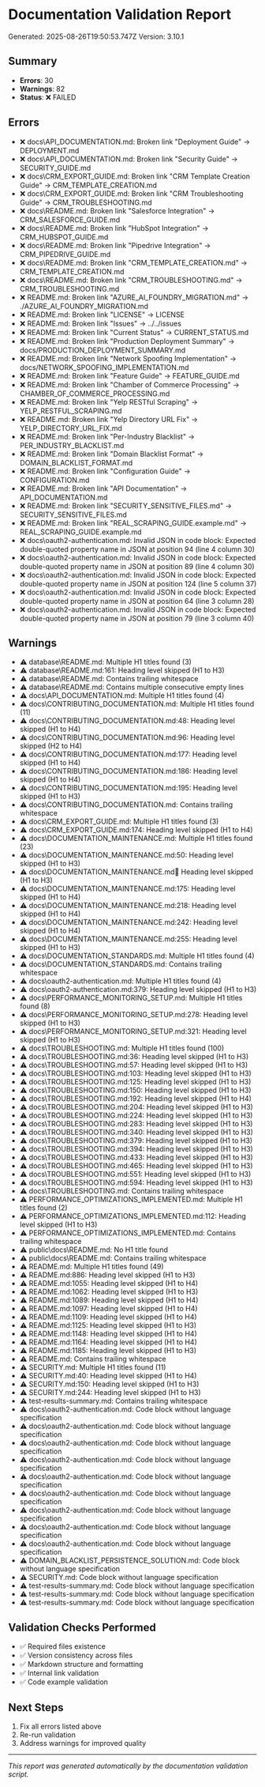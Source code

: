 # Documentation Validation Report

Generated: 2025-08-26T19:50:53.747Z
Version: 3.10.1

## Summary

- **Errors**: 30
- **Warnings**: 82
- **Status**: ❌ FAILED

## Errors

- ❌ docs\API_DOCUMENTATION.md: Broken link "Deployment Guide" -> DEPLOYMENT.md
- ❌ docs\API_DOCUMENTATION.md: Broken link "Security Guide" -> SECURITY_GUIDE.md
- ❌ docs\CRM_EXPORT_GUIDE.md: Broken link "CRM Template Creation Guide" -> CRM_TEMPLATE_CREATION.md
- ❌ docs\CRM_EXPORT_GUIDE.md: Broken link "CRM Troubleshooting Guide" -> CRM_TROUBLESHOOTING.md
- ❌ docs\README.md: Broken link "Salesforce Integration" -> CRM_SALESFORCE_GUIDE.md
- ❌ docs\README.md: Broken link "HubSpot Integration" -> CRM_HUBSPOT_GUIDE.md
- ❌ docs\README.md: Broken link "Pipedrive Integration" -> CRM_PIPEDRIVE_GUIDE.md
- ❌ docs\README.md: Broken link "CRM_TEMPLATE_CREATION.md" -> CRM_TEMPLATE_CREATION.md
- ❌ docs\README.md: Broken link "CRM_TROUBLESHOOTING.md" -> CRM_TROUBLESHOOTING.md
- ❌ README.md: Broken link "AZURE_AI_FOUNDRY_MIGRATION.md" -> ./AZURE_AI_FOUNDRY_MIGRATION.md
- ❌ README.md: Broken link "LICENSE" -> LICENSE
- ❌ README.md: Broken link "Issues" -> ../../issues
- ❌ README.md: Broken link "Current Status" -> CURRENT_STATUS.md
- ❌ README.md: Broken link "Production Deployment Summary" -> docs/PRODUCTION_DEPLOYMENT_SUMMARY.md
- ❌ README.md: Broken link "Network Spoofing Implementation" -> docs/NETWORK_SPOOFING_IMPLEMENTATION.md
- ❌ README.md: Broken link "Feature Guide" -> FEATURE_GUIDE.md
- ❌ README.md: Broken link "Chamber of Commerce Processing" -> CHAMBER_OF_COMMERCE_PROCESSING.md
- ❌ README.md: Broken link "Yelp RESTful Scraping" -> YELP_RESTFUL_SCRAPING.md
- ❌ README.md: Broken link "Yelp Directory URL Fix" -> YELP_DIRECTORY_URL_FIX.md
- ❌ README.md: Broken link "Per-Industry Blacklist" -> PER_INDUSTRY_BLACKLIST.md
- ❌ README.md: Broken link "Domain Blacklist Format" -> DOMAIN_BLACKLIST_FORMAT.md
- ❌ README.md: Broken link "Configuration Guide" -> CONFIGURATION.md
- ❌ README.md: Broken link "API Documentation" -> API_DOCUMENTATION.md
- ❌ README.md: Broken link "SECURITY_SENSITIVE_FILES.md" -> SECURITY_SENSITIVE_FILES.md
- ❌ README.md: Broken link "REAL_SCRAPING_GUIDE.example.md" -> REAL_SCRAPING_GUIDE.example.md
- ❌ docs\oauth2-authentication.md: Invalid JSON in code block: Expected double-quoted property name in JSON at position 94 (line 4 column 30)
- ❌ docs\oauth2-authentication.md: Invalid JSON in code block: Expected double-quoted property name in JSON at position 89 (line 4 column 30)
- ❌ docs\oauth2-authentication.md: Invalid JSON in code block: Expected double-quoted property name in JSON at position 124 (line 5 column 37)
- ❌ docs\oauth2-authentication.md: Invalid JSON in code block: Expected double-quoted property name in JSON at position 64 (line 3 column 28)
- ❌ docs\oauth2-authentication.md: Invalid JSON in code block: Expected double-quoted property name in JSON at position 79 (line 3 column 40)

## Warnings

- ⚠️ database\README.md: Multiple H1 titles found (3)
- ⚠️ database\README.md:161: Heading level skipped (H1 to H3)
- ⚠️ database\README.md: Contains trailing whitespace
- ⚠️ database\README.md: Contains multiple consecutive empty lines
- ⚠️ docs\API_DOCUMENTATION.md: Multiple H1 titles found (4)
- ⚠️ docs\CONTRIBUTING_DOCUMENTATION.md: Multiple H1 titles found (11)
- ⚠️ docs\CONTRIBUTING_DOCUMENTATION.md:48: Heading level skipped (H1 to H4)
- ⚠️ docs\CONTRIBUTING_DOCUMENTATION.md:96: Heading level skipped (H2 to H4)
- ⚠️ docs\CONTRIBUTING_DOCUMENTATION.md:177: Heading level skipped (H1 to H4)
- ⚠️ docs\CONTRIBUTING_DOCUMENTATION.md:186: Heading level skipped (H1 to H4)
- ⚠️ docs\CONTRIBUTING_DOCUMENTATION.md:195: Heading level skipped (H1 to H3)
- ⚠️ docs\CONTRIBUTING_DOCUMENTATION.md: Contains trailing whitespace
- ⚠️ docs\CRM_EXPORT_GUIDE.md: Multiple H1 titles found (3)
- ⚠️ docs\CRM_EXPORT_GUIDE.md:174: Heading level skipped (H1 to H4)
- ⚠️ docs\DOCUMENTATION_MAINTENANCE.md: Multiple H1 titles found (23)
- ⚠️ docs\DOCUMENTATION_MAINTENANCE.md:50: Heading level skipped (H1 to H3)
- ⚠️ docs\DOCUMENTATION_MAINTENANCE.md:100: Heading level skipped (H1 to H3)
- ⚠️ docs\DOCUMENTATION_MAINTENANCE.md:175: Heading level skipped (H1 to H4)
- ⚠️ docs\DOCUMENTATION_MAINTENANCE.md:218: Heading level skipped (H1 to H4)
- ⚠️ docs\DOCUMENTATION_MAINTENANCE.md:242: Heading level skipped (H1 to H4)
- ⚠️ docs\DOCUMENTATION_MAINTENANCE.md:255: Heading level skipped (H1 to H3)
- ⚠️ docs\DOCUMENTATION_STANDARDS.md: Multiple H1 titles found (4)
- ⚠️ docs\DOCUMENTATION_STANDARDS.md: Contains trailing whitespace
- ⚠️ docs\oauth2-authentication.md: Multiple H1 titles found (4)
- ⚠️ docs\oauth2-authentication.md:379: Heading level skipped (H1 to H3)
- ⚠️ docs\PERFORMANCE_MONITORING_SETUP.md: Multiple H1 titles found (8)
- ⚠️ docs\PERFORMANCE_MONITORING_SETUP.md:278: Heading level skipped (H1 to H3)
- ⚠️ docs\PERFORMANCE_MONITORING_SETUP.md:321: Heading level skipped (H1 to H3)
- ⚠️ docs\TROUBLESHOOTING.md: Multiple H1 titles found (100)
- ⚠️ docs\TROUBLESHOOTING.md:36: Heading level skipped (H1 to H3)
- ⚠️ docs\TROUBLESHOOTING.md:57: Heading level skipped (H1 to H3)
- ⚠️ docs\TROUBLESHOOTING.md:103: Heading level skipped (H1 to H3)
- ⚠️ docs\TROUBLESHOOTING.md:125: Heading level skipped (H1 to H3)
- ⚠️ docs\TROUBLESHOOTING.md:150: Heading level skipped (H1 to H3)
- ⚠️ docs\TROUBLESHOOTING.md:192: Heading level skipped (H1 to H4)
- ⚠️ docs\TROUBLESHOOTING.md:204: Heading level skipped (H1 to H3)
- ⚠️ docs\TROUBLESHOOTING.md:224: Heading level skipped (H1 to H3)
- ⚠️ docs\TROUBLESHOOTING.md:283: Heading level skipped (H1 to H3)
- ⚠️ docs\TROUBLESHOOTING.md:340: Heading level skipped (H1 to H3)
- ⚠️ docs\TROUBLESHOOTING.md:379: Heading level skipped (H1 to H3)
- ⚠️ docs\TROUBLESHOOTING.md:394: Heading level skipped (H1 to H3)
- ⚠️ docs\TROUBLESHOOTING.md:433: Heading level skipped (H1 to H3)
- ⚠️ docs\TROUBLESHOOTING.md:465: Heading level skipped (H1 to H3)
- ⚠️ docs\TROUBLESHOOTING.md:551: Heading level skipped (H1 to H3)
- ⚠️ docs\TROUBLESHOOTING.md:594: Heading level skipped (H1 to H3)
- ⚠️ docs\TROUBLESHOOTING.md: Contains trailing whitespace
- ⚠️ PERFORMANCE_OPTIMIZATIONS_IMPLEMENTED.md: Multiple H1 titles found (2)
- ⚠️ PERFORMANCE_OPTIMIZATIONS_IMPLEMENTED.md:112: Heading level skipped (H1 to H3)
- ⚠️ PERFORMANCE_OPTIMIZATIONS_IMPLEMENTED.md: Contains trailing whitespace
- ⚠️ public\docs\README.md: No H1 title found
- ⚠️ public\docs\README.md: Contains trailing whitespace
- ⚠️ README.md: Multiple H1 titles found (49)
- ⚠️ README.md:886: Heading level skipped (H1 to H3)
- ⚠️ README.md:1055: Heading level skipped (H1 to H4)
- ⚠️ README.md:1062: Heading level skipped (H1 to H3)
- ⚠️ README.md:1089: Heading level skipped (H1 to H4)
- ⚠️ README.md:1097: Heading level skipped (H1 to H4)
- ⚠️ README.md:1109: Heading level skipped (H1 to H4)
- ⚠️ README.md:1125: Heading level skipped (H1 to H3)
- ⚠️ README.md:1148: Heading level skipped (H1 to H4)
- ⚠️ README.md:1164: Heading level skipped (H1 to H4)
- ⚠️ README.md:1185: Heading level skipped (H1 to H3)
- ⚠️ README.md: Contains trailing whitespace
- ⚠️ SECURITY.md: Multiple H1 titles found (11)
- ⚠️ SECURITY.md:40: Heading level skipped (H1 to H4)
- ⚠️ SECURITY.md:150: Heading level skipped (H1 to H3)
- ⚠️ SECURITY.md:244: Heading level skipped (H1 to H3)
- ⚠️ test-results-summary.md: Contains trailing whitespace
- ⚠️ docs\oauth2-authentication.md: Code block without language specification
- ⚠️ docs\oauth2-authentication.md: Code block without language specification
- ⚠️ docs\oauth2-authentication.md: Code block without language specification
- ⚠️ docs\oauth2-authentication.md: Code block without language specification
- ⚠️ docs\oauth2-authentication.md: Code block without language specification
- ⚠️ docs\oauth2-authentication.md: Code block without language specification
- ⚠️ docs\oauth2-authentication.md: Code block without language specification
- ⚠️ docs\oauth2-authentication.md: Code block without language specification
- ⚠️ docs\oauth2-authentication.md: Code block without language specification
- ⚠️ DOMAIN_BLACKLIST_PERSISTENCE_SOLUTION.md: Code block without language specification
- ⚠️ SECURITY.md: Code block without language specification
- ⚠️ test-results-summary.md: Code block without language specification
- ⚠️ test-results-summary.md: Code block without language specification
- ⚠️ test-results-summary.md: Code block without language specification

## Validation Checks Performed

- ✅ Required files existence
- ✅ Version consistency across files
- ✅ Markdown structure and formatting
- ✅ Internal link validation
- ✅ Code example validation

## Next Steps

1. Fix all errors listed above
2. Re-run validation
3. Address warnings for improved quality

---
*This report was generated automatically by the documentation validation script.*

